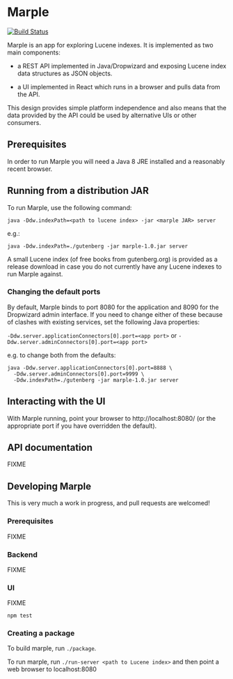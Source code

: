 # Marple
[![Build
Status](https://travis-ci.org/flaxsearch/marple.svg?branch=master)](https://travis-ci.org/flaxsearch/marple)


Marple is an app for exploring Lucene indexes. It is implemented as two main components:

 - a REST API implemented in Java/Dropwizard and exposing Lucene index data structures as JSON objects.

 - a UI implemented in React which runs in a browser and pulls data from the API.

This design provides simple platform independence and also means that the data provided by the API could be used by alternative UIs or other consumers.

## Prerequisites
In order to run Marple you will need a Java 8 JRE installed and a reasonably recent browser.

## Running from a distribution JAR
To run Marple, use the following command:

 `java -Ddw.indexPath=<path to lucene index> -jar <marple JAR> server`

 e.g.:

 `java -Ddw.indexPath=./gutenberg -jar marple-1.0.jar server`

A small Lucene index (of free books from gutenberg.org) is provided as a release download in case you do not currently have any Lucene indexes to run Marple against.

### Changing the default ports
By default, Marple binds to port 8080 for the application and 8090 for the Dropwizard admin interface. If you need to change either of these because of clashes with existing services, set the following Java properties:

 `-Ddw.server.applicationConnectors[0].port=<app port>`
or
 `-Ddw.server.adminConnectors[0].port=<app port>`

e.g. to change both from the defaults:

```
java -Ddw.server.applicationConnectors[0].port=8888 \
  -Ddw.server.adminConnectors[0].port=9999 \
  -Ddw.indexPath=./gutenberg -jar marple-1.0.jar server
```

## Interacting with the UI
With Marple running, point your browser to http://localhost:8080/ (or the appropriate port if you have overridden the default).

## API documentation
FIXME

## Developing Marple
This is very much a work in progress, and pull requests are welcomed!

### Prerequisites
FIXME

### Backend
FIXME

### UI
FIXME

`npm test`

### Creating a package
To build marple, run `./package`.

To run marple, run `./run-server <path to Lucene index>` and then point a web
browser to localhost:8080
